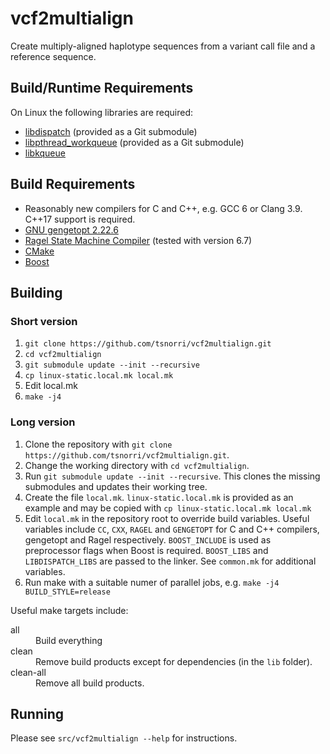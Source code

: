# vcf2multialign

Create multiply-aligned haplotype sequences from a variant call file and a reference sequence.

## Build/Runtime Requirements

On Linux the following libraries are required:

- [libdispatch](http://nickhutchinson.me/libdispatch/) (provided as a Git submodule)
- [libpthread_workqueue](https://github.com/mheily/libpwq) (provided as a Git submodule)
- [libkqueue](https://github.com/mheily/libkqueue)

## Build Requirements

- Reasonably new compilers for C and C++, e.g. GCC 6 or Clang 3.9. C++17 support is required.
- [GNU gengetopt 2.22.6](https://www.gnu.org/software/gengetopt/gengetopt.html)
- [Ragel State Machine Compiler](http://www.colm.net/open-source/ragel/) (tested with version 6.7)
- [CMake](http://cmake.org)
- [Boost](http://www.boost.org)

## Building

### Short version

1. `git clone https://github.com/tsnorri/vcf2multialign.git`
2. `cd vcf2multialign`
3. `git submodule update --init --recursive`
4. `cp linux-static.local.mk local.mk`
5. Edit local.mk
6. `make -j4`

### Long version

1. Clone the repository with `git clone https://github.com/tsnorri/vcf2multialign.git`.
2. Change the working directory with `cd vcf2multialign`.
3. Run `git submodule update --init --recursive`. This clones the missing submodules and updates their working tree.
4. Create the file `local.mk`. `linux-static.local.mk` is provided as an example and may be copied with `cp linux-static.local.mk local.mk`
5. Edit `local.mk` in the repository root to override build variables. Useful variables include `CC`, `CXX`, `RAGEL` and `GENGETOPT` for C and C++ compilers, gengetopt and Ragel respectively. `BOOST_INCLUDE` is used as preprocessor flags when Boost is required. `BOOST_LIBS` and `LIBDISPATCH_LIBS` are passed to the linker. See `common.mk` for additional variables.
5. Run make with a suitable numer of parallel jobs, e.g. `make -j4 BUILD_STYLE=release`

Useful make targets include:

<dl>
	<dt>all</dt>
	<dd>Build everything</dd>
	<dt>clean</dt>
	<dd>Remove build products except for dependencies (in the <code>lib</code> folder).</dd>
	<dt>clean-all</dt>
	<dd>Remove all build products.</dd>
</dl>


## Running

Please see `src/vcf2multialign --help` for instructions.
